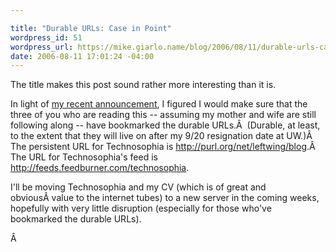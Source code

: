 ```yaml
---

title: "Durable URLs: Case in Point"
wordpress_id: 51
wordpress_url: https://mike.giarlo.name/blog/2006/08/11/durable-urls-case-in-point/
date: 2006-08-11 17:01:24 -04:00
---
```

The title makes this post sound rather more interesting than it is.

In light of <a href="https://mike.giarlo.name/blog/2006/08/02/going-to-princeton-code4lib/" target="_blank">my recent announcement</a>, I figured I would make sure that the three of you who are reading this -- assuming my mother and wife are still following along -- have bookmarked the durable URLs.Â  (Durable, at least, to the extent that they will live on after my 9/20 resignation date at UW.)Â  The persistent URL for Technosophia is <a href="http://purl.org/net/leftwing/blog">http://purl.org/net/leftwing/blog</a>.Â  The URL for Technosophia's feed is <a href="http://feeds.feedburner.com/technosophia">http://feeds.feedburner.com/technosophia</a>.

I'll be moving Technosophia and my CV (which is of great and obviousÂ value to the internet tubes) to a new server in the coming weeks, hopefully with very little disruption (especially for those who've bookmarked the durable URLs).

Â
